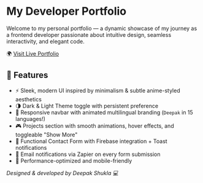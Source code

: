 # My Developer Portfolio

Welcome to my personal portfolio — a dynamic showcase of my journey as a frontend developer passionate about intuitive design, seamless interactivity, and elegant code.

🌍 [Visit Live Portfolio](https://your-netlify-link.netlify.app)

## 📌 Features

- ⚡ Sleek, modern UI inspired by minimalism & subtle anime-styled aesthetics
- 🌗 Dark & Light Theme toggle with persistent preference
- 🧭 Responsive navbar with animated multilingual branding (`Deepak` in 15 languages!)
- 🎮 Projects section with smooth animations, hover effects, and toggleable "Show More"
- 💬 Functional Contact Form with Firebase integration + Toast notifications
- 📧 Email notifications via Zapier on every form submission
- 🚀 Performance-optimized and mobile-friendly

*Designed & developed by Deepak Shukla 💻*